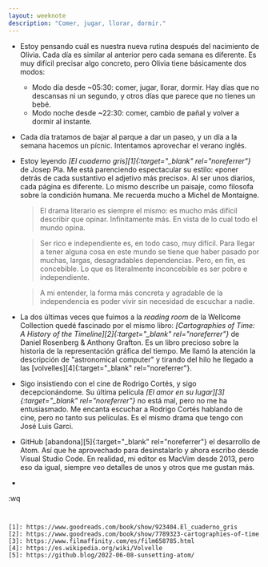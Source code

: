 ```yaml
---
layout: weeknote
description: "Comer, jugar, llorar, dormir."
---
```


- Estoy pensando cuál es nuestra nueva rutina después del nacimiento de Olivia.
Cada día es similar al anterior pero cada semana es diferente. Es muy difícil
precisar algo concreto, pero Olivia tiene básicamente dos modos:
  - Modo día desde ~05:30: comer, jugar, llorar, dormir. Hay días que no descansas
  ni un segundo, y otros días que parece que no tienes un bebé.
  - Modo noche desde ~22:30: comer, cambio de pañal y volver a dormir al instante.

- Cada día tratamos de bajar al parque a dar un paseo, y un día a la semana hacemos
un pícnic. Intentamos aprovechar el verano inglés.

- Estoy leyendo *[El cuaderno gris][1]{:target="_blank" rel="noreferrer"}* de Josep Pla.
Me está parenciendo espectacular su estilo: «poner detrás de cada sustantivo el
adjetivo más preciso». Al ser unos diarios, cada página es diferente. Lo mismo describe
un paisaje, como filosofa sobre la condición humana. Me recuerda mucho a Michel de Montaigne.

  > El drama literario es siempre el mismo: es mucho más difícil describir que opinar.
  Infinitamente más. En vista de lo cual todo el mundo opina.

  > Ser rico e independiente es, en todo caso, muy difícil. Para llegar a tener
  alguna cosa en este mundo se tiene que haber pasado por muchas, largas,
  desagradables dependencias. Pero, en fin, es concebible. Lo que es literalmente
  inconcebible es ser pobre e independiente.

  > A mi entender, la forma más concreta y agradable de la independencia es poder
  vivir sin necesidad de escuchar a nadie.

- La dos últimas veces que fuimos a la *reading room* de la Wellcome Collection quedé
fascinado por el mismo libro: *[Cartographies of Time: A History of the Timeline][2]{:target="_blank" rel="noreferrer"}*
de Daniel Rosenberg & Anthony Grafton. Es un libro precioso sobre la historia de
la representación gráfica del tiempo. Me llamó la atención la descripción de
"astronomical computer" y tirando del hilo he llegado a las [volvelles][4]{:target="_blank" rel="noreferrer"}.

- Sigo insistiendo con el cine de Rodrigo Cortés, y sigo decepcionándome. Su última
película *[El amor en su lugar][3]{:target="_blank" rel="noreferrer"}* no está mal,
pero no me ha entusiasmado. Me encanta escuchar a Rodrigo Cortés hablando de cine,
pero no tanto sus películas. Es el mismo drama que tengo con José Luis Garci.

- GitHub [abandona][5]{:target="_blank" rel="noreferrer"} el desarrollo de Atom.
Así que he aprovechado para desinstalarlo y ahora escribo desde Visual Studio Code.
En realidad, mi editor es MacVim desde 2013, pero eso da igual, siempre veo detalles
de unos y otros que me gustan más.

- ```
:wq
```


[1]: https://www.goodreads.com/book/show/923404.El_cuaderno_gris
[2]: https://www.goodreads.com/book/show/7789323-cartographies-of-time
[3]: https://www.filmaffinity.com/es/film658785.html
[4]: https://es.wikipedia.org/wiki/Volvelle
[5]: https://github.blog/2022-06-08-sunsetting-atom/
